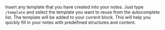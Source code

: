 Insert any template that you have created into your notes. Just type `/template` and select the template you want to reuse from the autocomplete list. The template will be added to your current block. This will help you quickly fill in your notes with predefined structures and content.